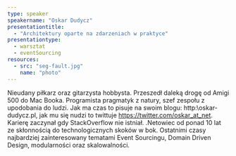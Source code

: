 ```yaml
---
type: speaker
speakername: "Oskar Dudycz"
presentationtitle:
  - "Architektury oparte na zdarzeniach w praktyce"
presentationtype: 
  - warsztat
  - eventSourcing
resources:
  - src: "seg-fault.jpg"
    name: "photo"
---
```

Nieudany piłkarz oraz gitarzysta hobbysta. Przeszedł daleką drogę od Amigi 500 do Mac Booka. Programista pragmatyk z natury, szef zespołu z upodobania do ludzi. Jak ma czas to pisuje na swoim blogu: http:\\oskar-dudycz.pl, jak mu się nudzi to twittuje https://twitter.com/oskar_at_net. Karierę zaczynał gdy StackOverflow nie istniał. .Netowiec od ponad 10 lat ze skłonnością do technologicznych skoków w bok. Ostatnimi czasy najbardziej zainteresowany tematami Event Sourcingu, Domain Driven Design, modularności oraz skalowalności.
